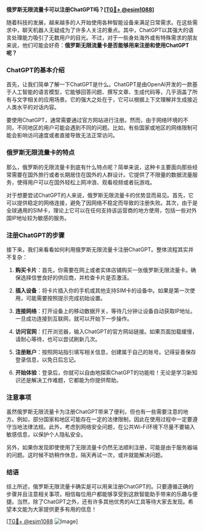 **俄罗斯无限流量卡可以注册ChatGPT吗？[[TG💪+ @esim1088](https://t.me/s/esim1088)]**

随着科技的发展，越来越多的人开始使用各种智能设备来满足日常需求。在这些需求中，聊天机器人无疑成为了许多人关注的重点。其中，ChatGPT以其强大的语言处理能力吸引了无数用户的目光。不过，对于一些身处海外或有特殊需求的朋友来说，他们可能会好奇：**俄罗斯无限流量卡是否能够用来注册和使用ChatGPT呢？**

### ChatGPT的基本介绍

首先，让我们简单了解一下ChatGPT是什么。ChatGPT是由OpenAI开发的一款基于人工智能的语言模型，它能够回答问题、撰写文章、生成代码等，几乎涵盖了所有与文字相关的应用场景。它的强大之处在于，它可以根据上下文理解并生成接近人类水平的对话内容。

要使用ChatGPT，通常需要通过官方网站进行注册。然而，由于网络环境的不同，不同地区的用户可能会遇到不同的问题。比如，有些国家或地区的网络限制可能会影响访问速度或者直接导致无法正常访问。

### 俄罗斯无限流量卡的特点

那么，俄罗斯的无限流量卡到底有什么特点呢？简单来说，这种卡主要面向那些经常需要在国外旅行或者长期居住在国外的人群设计。它提供了不限量的数据流量服务，使得用户可以在国外轻松上网冲浪、观看视频或者玩游戏。

对于想要尝试ChatGPT的人来说，俄罗斯无限流量卡的优势显而易见。首先，它可以提供稳定的网络连接，避免了因网络不稳定而导致的注册失败。其次，由于是全球通用的SIM卡，理论上它可以在任何支持该运营商的地方使用，包括一些对外国IP地址较为敏感的服务。

### 注册ChatGPT的步骤

接下来，我们来看看如何利用俄罗斯无限流量卡注册ChatGPT。整体流程其实并不复杂：

1. **购买卡片**：首先，你需要在网上或者实体店铺购买一张俄罗斯无限流量卡。确保选择信誉良好的供应商，并检查卡片是否激活。
   
2. **插入设备**：将卡片插入你的手机或其他支持SIM卡的设备中。如果是第一次使用，可能需要按照提示完成初始设置。

3. **连接网络**：打开设备上的移动数据开关，等待几分钟让设备自动获取IP地址。一旦成功连接到互联网，就可以开始下一步操作。

4. **访问官网**：打开浏览器，输入ChatGPT的官方网站链接。如果页面加载缓慢，请耐心等待，也可以尝试刷新几次。

5. **注册账户**：按照网站指引填写相关信息，创建属于自己的账号。记得妥善保存登录信息，以免日后忘记。

6. **开始体验**：登录后，你就可以自由地探索ChatGPT的功能啦！无论是学习新知识还是解决工作难题，它都能为你提供帮助。

### 注意事项

虽然俄罗斯无限流量卡为注册ChatGPT带来了便利，但也有一些需要注意的地方。例如，部分国家和地区可能存在一定的法律限制，因此在使用过程中一定要遵守当地法律法规。此外，考虑到网络安全问题，在公共Wi-Fi环境下尽量不要输入敏感信息，以保护个人隐私安全。

另外，如果你发现即使使用了无限流量卡仍然无法顺利注册，可能是由于服务器端的问题。这时候不妨稍作休息，隔天再试一次，或许就能解决问题。

### 结语

综上所述，俄罗斯无限流量卡确实是可以用来注册ChatGPT的。只要遵循正确的步骤并且注意相关事项，相信每位用户都能够享受到这款智能助手带来的乐趣与便捷。当然，除了ChatGPT之外，还有许多其他优秀的AI工具等待大家去发现。希望本文能为大家提供更多有用的信息！

[[TG💪+ @esim1088](https://t.me/s/esim1088) ![Image](https://i.postimg.cc/4NQfJmqS/Snipaste-2025-05-13-00-14-12.png)]